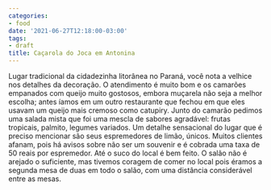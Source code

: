 ```yaml
---
categories:
- food
date: '2021-06-27T12:18:00-03:00'
tags:
- draft
title: Caçarola do Joca em Antonina
---
```


Lugar tradicional da cidadezinha litorânea no Paraná, você nota a velhice nos detalhes da decoração. O atendimento é muito bom e os camarões empanados com queijo muito gostosos, embora muçarela não seja a melhor escolha; antes íamos em um outro restaurante que fechou em que eles usavam um queijo mais cremoso como catupiry. Junto do camarão pedimos uma salada mista que foi uma mescla de sabores agradável: frutas tropicais, palmito, legumes variados. Um detalhe sensacional do lugar que é preciso mencionar são seus espremedores de limão, únicos. Muitos clientes afanam, pois há avisos sobre não ser um souvenir e é cobrada uma taxa de 50 reais por espremedor. Até o suco do local é bem feito. O salão não é arejado o suficiente, mas tivemos coragem de comer no local pois éramos a segunda mesa de duas em todo o salão, com uma distância considerável entre as mesas.